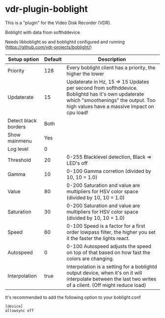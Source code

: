 vdr-plugin-boblight
===================

This is a "plugin" for the Video Disk Recorder (VDR).

Boblight with data from softhddevice

Needs libboblight.so and boblightd configured and running (https://github.com/vdr-projects/boblight/)

| Setup option         | Default | Description |
|----------------------|---------|-------------|
| Priority             |    128  | Every boblight client has a priority, the higher the lower |
| Updaterate           |      15 | Updaterate in Hz, 15 => 15 Updates per second from softhddevice. Boblightd has it's own updaterate which "smoothenings" the output. Too high values have a massive impact on cpu load! |
| Detect black borders |    Both | |
| Show mainmenu        |     Yes | |
| Log level            |       0 | |
| Threshold            |      20 | 0-255 Blacklevel detection, Black => LED's off |
| Gamma                |      10 | 0-100 Gamma corretion (divided by 10, 10 = 1.0)|
| Value                |      80 | 0-200 Saturation and value are multipliers for HSV color space (divided by 10, 10 = 1.0)|
| Saturation           |      30 | 0-200 Saturation and value are multipliers for HSV color space (divided by 10, 10 = 1.0)|
| Speed                |      60 | 0-100 Speed is a factor for a first order lowpass filter, the higher you set it the faster the lights react.|
| Autospeed            |       0 | 0-100 Autospeed adjusts the speed on top of that based on how fast the colors are changing. |
| Interpolation        |    true | Interpolation is a setting for a boblightd output device, when it's on it will interpolate between the last two writes of a client. (Off might reduce load) |

It's recommended to add the following option to your boblight.conf
```
[device]
allowsync off
```
